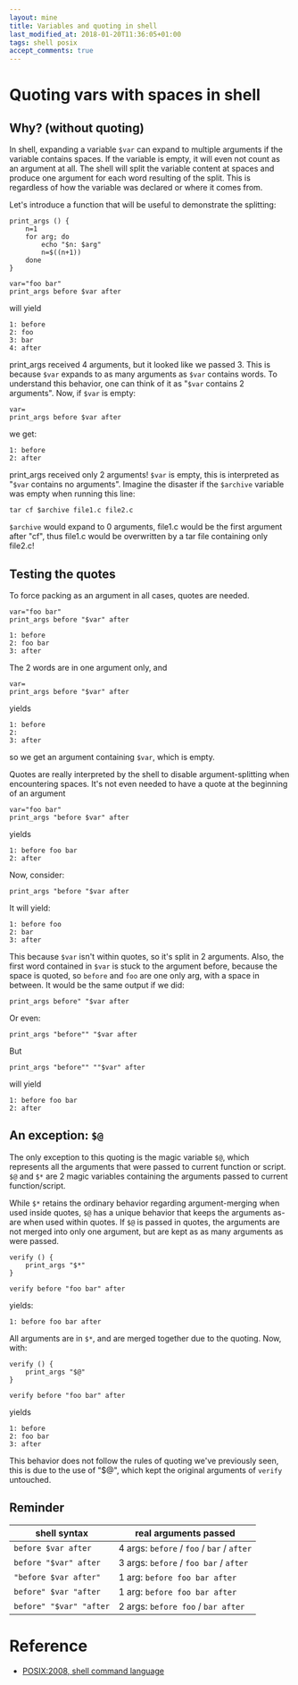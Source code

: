 ```yaml
---
layout: mine
title: Variables and quoting in shell
last_modified_at: 2018-01-20T11:36:05+01:00
tags: shell posix
accept_comments: true
---
```


# Quoting vars with spaces in shell

## Why? (without quoting)

In shell, expanding a variable `$var` can expand to multiple arguments if the variable contains spaces. If the variable is empty, it will even not count as an argument at all.
The shell will split the variable content at spaces and produce one argument for each word resulting of the split. This is regardless of how the variable was declared or where it comes from.

Let's introduce a function that will be useful to demonstrate the splitting:

```
print_args () {
	n=1
	for arg; do
		echo "$n: $arg"
		n=$((n+1))
	done
}
```


```
var="foo bar"
print_args before $var after
```


will yield

```
1: before
2: foo
3: bar
4: after
```

print_args received 4 arguments, but it looked like we passed 3. This is because `$var` expands to as many arguments as `$var` contains words. To understand this behavior, one can think of it as "`$var` contains 2 arguments". Now, if `$var` is empty:

```
var=
print_args before $var after
```

we get:

```
1: before
2: after
```

print_args received only 2 arguments! `$var` is empty, this is interpreted as "`$var` contains no arguments". Imagine the disaster if the `$archive` variable was empty when running this line:

```
tar cf $archive file1.c file2.c
```

`$archive` would expand to 0 arguments, file1.c would be the first argument after "cf", thus file1.c would be overwritten by a tar file containing only file2.c!

## Testing the quotes

To force packing as an argument in all cases, quotes are needed.

```
var="foo bar"
print_args before "$var" after
```

```
1: before
2: foo bar
3: after
```

The 2 words are in one argument only, and

```
var=
print_args before "$var" after
```

yields

```
1: before
2: 
3: after
```

so we get an argument containing `$var`, which is empty.

Quotes are really interpreted by the shell to disable argument-splitting when encountering spaces. It's not even needed to have a quote at the beginning of an argument

```
var="foo bar"
print_args "before $var" after
```

yields

```
1: before foo bar
2: after
```


Now, consider:

```
print_args "before "$var after
```

It will yield:

```
1: before foo
2: bar
3: after
```


This because `$var` isn't within quotes, so it's split in 2 arguments. Also, the first word contained in `$var` is stuck to the argument before, because the space is quoted, so `before` and `foo` are one only arg, with a space in between.
It would be the same output if we did:

```
print_args before" "$var after
```

Or even:

```
print_args "before"" "$var after
```

But

```
print_args "before"" ""$var" after
```

will yield

```
1: before foo bar
2: after
```

## An exception: `$@`

The only exception to this quoting is the magic variable `$@`, which represents all the arguments that were passed to current function or script. `$@` and `$*` are 2 magic variables containing the arguments passed to current function/script.

While `$*` retains the ordinary behavior regarding argument-merging when used inside quotes, `$@` has a unique behavior that keeps the arguments as-are when used within quotes. If `$@` is passed in quotes, the arguments are not merged into only one argument, but are kept as as many arguments as were passed.

```
verify () {
	print_args "$*"
}

verify before "foo bar" after
```

yields:

```
1: before foo bar after
```

All arguments are in `$*`, and are merged together due to the quoting.
Now, with:

```
verify () {
	print_args "$@"
}

verify before "foo bar" after
```

yields

```
1: before
2: foo bar
3: after
```

This behavior does not follow the rules of quoting we've previously seen, this is due to the use of "$@", which kept the original arguments of `verify` untouched.

## Reminder

| shell syntax | real arguments passed |
|----|----|
| `before $var after` | 4 args: `before` / `foo` / `bar` / `after` |
| `before "$var" after` | 3 args: `before` / `foo bar` / `after` |
| `"before $var after"` | 1 arg: `before foo bar after` |
| `before" $var "after` | 1 arg: `before foo bar after` |
| `before" "$var" "after` | 2 args: `before foo` / `bar after` |

# Reference

* [POSIX:2008, shell command language](http://pubs.opengroup.org/onlinepubs/009695399/utilities/xcu_chap02.html)
